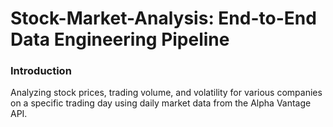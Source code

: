 # Stock-Market-Analysis: End-to-End Data Engineering Pipeline

### Introduction
Analyzing stock prices, trading volume, and volatility for various companies on a specific trading day using daily market data from the Alpha Vantage API.
